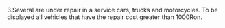 3.Several are under repair in a service
cars, trucks and motorcycles. To be displayed
all vehicles that have the repair cost
greater than 1000Ron.
